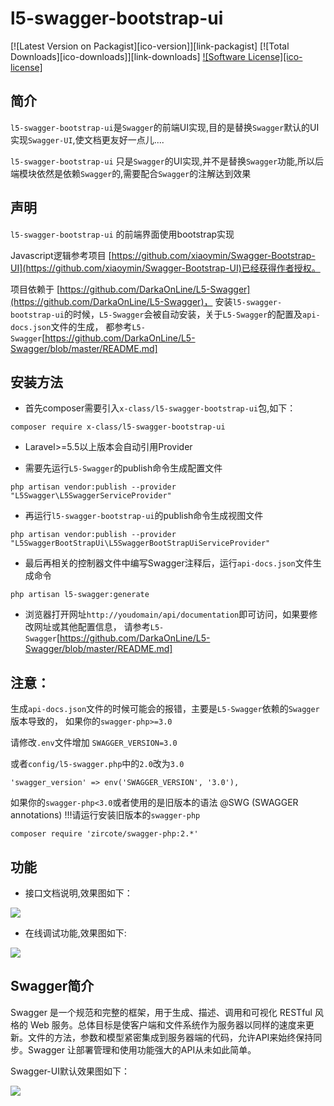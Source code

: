 # l5-swagger-bootstrap-ui

[![Latest Version on Packagist][ico-version]][link-packagist]
[![Total Downloads][ico-downloads]][link-downloads]
[![Software License][ico-license]](LICENSE)

## 简介

`l5-swagger-bootstrap-ui`是`Swagger`的前端UI实现,目的是替换`Swagger`默认的UI实现`Swagger-UI`,使文档更友好一点儿....

`l5-swagger-bootstrap-ui` 只是`Swagger`的UI实现,并不是替换`Swagger`功能,所以后端模块依然是依赖`Swagger`的,需要配合`Swagger`的注解达到效果

## 声明

`l5-swagger-bootstrap-ui` 的前端界面使用bootstrap实现

Javascript逻辑参考项目 [https://github.com/xiaoymin/Swagger-Bootstrap-UI](https://github.com/xiaoymin/Swagger-Bootstrap-UI)已经获得作者授权。

项目依赖于 [https://github.com/DarkaOnLine/L5-Swagger](https://github.com/DarkaOnLine/L5-Swagger)，
安装`l5-swagger-bootstrap-ui`的时候，`L5-Swagger`会被自动安装，关于`L5-Swagger`的配置及`api-docs.json`文件的生成，
都参考`L5-Swagger`[https://github.com/DarkaOnLine/L5-Swagger/blob/master/README.md]



## 安装方法


* 首先composer需要引入`x-class/l5-swagger-bootstrap-ui`包,如下：

`composer require x-class/l5-swagger-bootstrap-ui`

* Laravel>=5.5以上版本会自动引用Provider

* 需要先运行`L5-Swagger`的publish命令生成配置文件

`php artisan vendor:publish --provider "L5Swagger\L5SwaggerServiceProvider"`

* 再运行`l5-swagger-bootstrap-ui`的publish命令生成视图文件

`php artisan vendor:publish --provider "L5SwaggerBootStrapUi\L5SwaggerBootStrapUiServiceProvider"`

* 最后再相关的控制器文件中编写Swagger注释后，运行`api-docs.json`文件生成命令

`php artisan l5-swagger:generate`

* 浏览器打开网址`http://youdomain/api/documentation`即可访问，如果要修改网址或其他配置信息，
请参考`L5-Swagger`[https://github.com/DarkaOnLine/L5-Swagger/blob/master/README.md]


## 注意：

生成`api-docs.json`文件的时候可能会的报错，主要是`L5-Swagger`依赖的`Swagger`版本导致的，
如果你的`swagger-php>=3.0`

请修改`.env`文件增加 `SWAGGER_VERSION=3.0` 

或者`config/l5-swagger.php`中的`2.0`改为`3.0`

`'swagger_version' => env('SWAGGER_VERSION', '3.0'),`

如果你的`swagger-php<3.0`或者使用的是旧版本的语法 @SWG (SWAGGER annotations) !!!请运行安装旧版本的`swagger-php`

`composer require 'zircote/swagger-php:2.*'`

## 功能


* 接口文档说明,效果图如下：

![](https://static.oschina.net/uploads/space/2018/0716/075136_60JO_254762.png)

* 在线调试功能,效果图如下:

![](https://static.oschina.net/uploads/space/2018/0716/075225_WazR_254762.png)

## Swagger简介

Swagger 是一个规范和完整的框架，用于生成、描述、调用和可视化 RESTful 风格的 Web 服务。总体目标是使客户端和文件系统作为服务器以同样的速度来更新。文件的方法，参数和模型紧密集成到服务器端的代码，允许API来始终保持同步。Swagger 让部署管理和使用功能强大的API从未如此简单。

Swagger-UI默认效果图如下：



![](https://static.oschina.net/uploads/img/201209/19062008_PluY.png)
